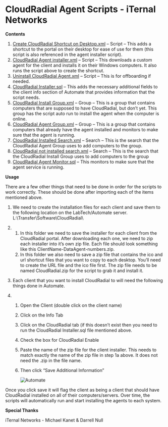 # CloudRadial Agent Scripts - iTernal Networks
**Contents** 

1. <u>Create CloudRadial Shortcut on Desktop.xml</u> – Script – This adds a shortcut to the portal on their desktop for ease of use for them (this script is also referenced in the agent installer script). 
2. <u>CloudRadial Agent installer.xml</u> – Script – This downloads a custom agent for the client and installs it on their Windows computers. It also runs the script above to create the shortcut. 
3. <u>Uninstall CloudRadial Agent.xml</u>  – Script – This is for offboarding if needed. 
4. <u>CloudRadial Installer.sql</u> – This adds the necessary additional fields to the client info section of Automate that provides information that the script needs. 
5. <u>CloudRadial Install Group.xml</u> – Group – This is a group that contains computers that are supposed to have CloudRadial, but don’t yet. This group has the script auto run to install the agent when the computer is online. 
6. <u>CloudRadial Agent Group.xml</u> – Group – This is a group that contains computers that already have the agent installed and monitors to make sure that the agent is running. 
7. <u>CloudRadial Installed Search.xml</u> – Search – This is the search that the CloudRadial Agent Group uses to add computers to the group. 
8. <u>CloudRadial not installed search.xml</u> – Search – This is the search that the CloudRadial Install Group uses to add computers to the group
9. <u>CloudRadial Agent Monitor.sql</u> – This monitors to make sure that the agent service is running. 



**Usage**

There are a few other things that need to be done in order for the scripts to work correctly. These should be done after importing each of the items mentioned above. 

1. We need to create the installation files for each client and save them to the following location on the LabTech/Automate server. L:\Transfer\Software\CloudRadial\

2. 1. In this folder we need to save the installer for each client from the CloudRadial portal. After       downloading each one, we need to zip each installer into it’s own zip file. Each file should look something like this ClientName-DataAgent-numbers.zip. 
   2. In this folder we also need to save a zip file that contains the ico and url shortcut files that       you want to copy to each desktop. You’ll need to create the URL file and the ico file first. The zip file needs to be named CloudRadial.zip for the script to grab it and install it. 

3. Each client that you want to install CloudRadial to will need the following things done in Automate. 

4. 1. Open the Client (double click on the client name)

   2. Click on the Info Tab

   3. Click on the CloudRadial tab (if this doesn’t exist then you need to run the CloudRadial Installer.sql file mentioned above. 

   4. Check the box for CloudRadial Enable

   5. Paste the name of the zip file for the client installer. This needs to match exactly the name of the zip file in step 1a above. It does not need the .zip in the file name. 

   6. Then click “Save Additional Information”

      ![Automate](https://itmedia.azureedge.net/media/content-000006.png)

Once you click save it will flag the client as being a client that should have CloudRadial installed on all of their computers/servers. Over time, the scripts will automatically run and start installing the agents to each system. 



**Special Thanks**

iTernal Networks - Michael Kanet & Darrell Null